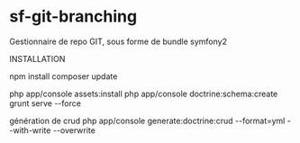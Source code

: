 # sf-git-branching
Gestionnaire de repo GIT, sous forme de bundle symfony2


INSTALLATION

npm install
composer update

php app/console assets:install
php app/console doctrine:schema:create
grunt serve --force

génération de crud
php app/console generate:doctrine:crud --format=yml --with-write --overwrite
